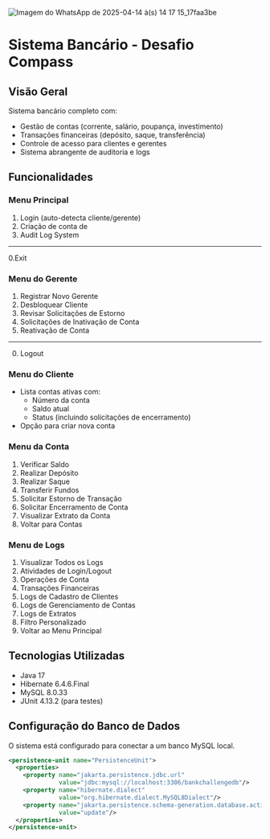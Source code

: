 ![Imagem do WhatsApp de 2025-04-14 à(s) 14 17 15_17faa3be](https://github.com/user-attachments/assets/8e924f4b-7185-4a29-a5f1-9dc226b2d866)

# Sistema Bancário - Desafio Compass

## Visão Geral
Sistema bancário completo com:
- Gestão de contas (corrente, salário, poupança, investimento)
- Transações financeiras (depósito, saque, transferência)
- Controle de acesso para clientes e gerentes
- Sistema abrangente de auditoria e logs

## Funcionalidades

### Menu Principal
1. Login (auto-detecta cliente/gerente)
2. Criação de conta de 
3. Audit Log System
---
0.Exit

### Menu do Gerente
1. Registrar Novo Gerente
2. Desbloquear Cliente
3. Revisar Solicitações de Estorno
4. Solicitações de Inativação de Conta
5. Reativação de Conta
---
0. Logout

### Menu do Cliente
- Lista contas ativas com:
  - Número da conta
  - Saldo atual
  - Status (incluindo solicitações de encerramento)
- Opção para criar nova conta

### Menu da Conta
1. Verificar Saldo
2. Realizar Depósito
3. Realizar Saque
4. Transferir Fundos
5. Solicitar Estorno de Transação
6. Solicitar Encerramento de Conta
7. Visualizar Extrato da Conta
0. Voltar para Contas

### Menu de Logs
1. Visualizar Todos os Logs
2. Atividades de Login/Logout
3. Operações de Conta
4. Transações Financeiras
5. Logs de Cadastro de Clientes
6. Logs de Gerenciamento de Contas
7. Logs de Extratos
8. Filtro Personalizado
0. Voltar ao Menu Principal

## Tecnologias Utilizadas
- Java 17
- Hibernate 6.4.6.Final
- MySQL 8.0.33
- JUnit 4.13.2 (para testes)

## Configuração do Banco de Dados
O sistema está configurado para conectar a um banco MySQL local.

```xml
<persistence-unit name="PersistenceUnit">
  <properties>
    <property name="jakarta.persistence.jdbc.url" 
              value="jdbc:mysql://localhost:3306/bankchallengedb"/>
    <property name="hibernate.dialect" 
              value="org.hibernate.dialect.MySQL8Dialect"/>
    <property name="jakarta.persistence.schema-generation.database.action" 
              value="update"/>
  </properties>
</persistence-unit>
